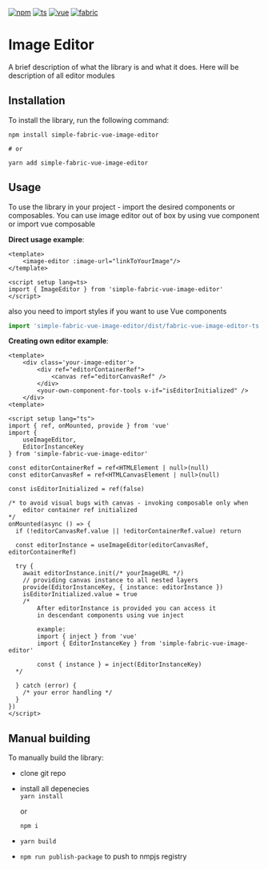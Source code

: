 
[![npm](https://img.shields.io/npm/v/simple-fabric-vue-image-editor)](https://www.npmjs.com/package/simple-fabric-vue-image-editor)
[![ts](https://badgen.net/badge/-/TypeScript/blue?icon=typescript&label)](https://www.typescriptlang.org/)
[![vue](https://img.shields.io/badge/-Vue.js-4fc08d?style=flat&logo=vuedotjs&logoColor=white)](https://vuejs.org/)
[![fabric](https://img.shields.io/npm/v/fabric?label=fabric.js)](https://www.npmjs.com/package/fabric)

# Image Editor

A brief description of what the library is and what it does.
Here will be description of all editor modules

## Installation

To install the library, run the following command:

```
npm install simple-fabric-vue-image-editor

# or

yarn add simple-fabric-vue-image-editor
```


## Usage

To use the library in your project - import the desired components or composables.
You can use image editor out of box by using vue component or import vue composable

<b>Direct usage example</b>:

```vue
<template>
    <image-editor :image-url="linkToYourImage"/>
</template>

<script setup lang=ts> 
import { ImageEditor } from 'simple-fabric-vue-image-editor'
</script>
````

also you need to import styles if you want to use Vue components
```javascript
import 'simple-fabric-vue-image-editor/dist/fabric-vue-image-editor-ts.css'
```

<b>Creating own editor example</b>:

```vue
<template>
    <div class='your-image-editor'>
        <div ref="editorContainerRef">
            <canvas ref="editorCanvasRef" />
        </div>
        <your-own-component-for-tools v-if="isEditorInitialized" />
    </div>
<template>

<script setup lang="ts">
import { ref, onMounted, provide } from 'vue'
import { 
    useImageEditor,
    EditorInstanceKey
} from 'simple-fabric-vue-image-editor'

const editorContainerRef = ref<HTMLElement | null>(null)
const editorCanvasRef = ref<HTMLCanvasElement | null>(null)

const isEditorInitialized = ref(false)

/* to avoid visual bugs with canvas - invoking composable only when
    editor container ref initialized
*/
onMounted(async () => {
  if (!editorCanvasRef.value || !editorContainerRef.value) return

  const editorInstance = useImageEditor(editorCanvasRef, editorContainerRef)

  try {
    await editorInstance.init(/* yourImageURL */)
    // providing canvas instance to all nested layers 
    provide(EditorInstanceKey, { instance: editorInstance })
    isEditorInitialized.value = true
    /* 
        After editorInstance is provided you can access it
        in descendant components using vue inject

        example:
        import { inject } from 'vue'
        import { EditorInstanceKey } from 'simple-fabric-vue-image-editor'
        
        const { instance } = inject(EditorInstanceKey)
  */

  } catch (error) {
    /* your error handling */
  }
})
</script>
```



## Manual building

To manually build the library:
- clone git repo
- install all depenecies  
    ```yarn install```
    
     or
    
     ```npm i```
- ```yarn build```
- ```npm run publish-package``` to push to nmpjs registry
